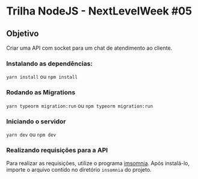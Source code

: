 # Trilha NodeJS - NextLevelWeek #05

## Objetivo
Criar uma API com socket para um chat de atendimento ao cliente.


### Instalando as dependências:
`yarn install` ou `npm install`

### Rodando as Migrations
`yarn typeorm migration:run` ou `npm typeorm migration:run`

### Iniciando o servidor
`yarn dev` ou `npm dev`

### Realizando requisições para a API
Para realizar as requisições, utilize o programa [imsomnia](https://insomnia.rest/download). Após instalá-lo, importe o arquivo contido no diretório `insomnia` do projeto.